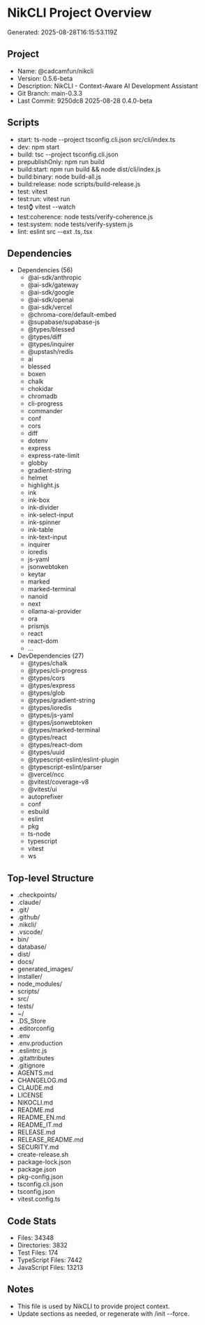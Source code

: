 # NikCLI Project Overview

Generated: 2025-08-28T16:15:53.119Z

## Project

- Name: @cadcamfun/nikcli
- Version: 0.5.6-beta
- Description: NikCLI - Context-Aware AI Development Assistant
- Git Branch: main-0.3.3
- Last Commit: 9250dc8 2025-08-28 0.4.0-beta

## Scripts

- start: ts-node --project tsconfig.cli.json src/cli/index.ts
- dev: npm start
- build: tsc --project tsconfig.cli.json
- prepublishOnly: npm run build
- build:start: npm run build && node dist/cli/index.js
- build:binary: node build-all.js
- build:release: node scripts/build-release.js
- test: vitest
- test:run: vitest run
- test:watch: vitest --watch
- test:coherence: node tests/verify-coherence.js
- test:system: node tests/verify-system.js
- lint: eslint src --ext .ts,.tsx

## Dependencies

- Dependencies (56)
  - @ai-sdk/anthropic
  - @ai-sdk/gateway
  - @ai-sdk/google
  - @ai-sdk/openai
  - @ai-sdk/vercel
  - @chroma-core/default-embed
  - @supabase/supabase-js
  - @types/blessed
  - @types/diff
  - @types/inquirer
  - @upstash/redis
  - ai
  - blessed
  - boxen
  - chalk
  - chokidar
  - chromadb
  - cli-progress
  - commander
  - conf
  - cors
  - diff
  - dotenv
  - express
  - express-rate-limit
  - globby
  - gradient-string
  - helmet
  - highlight.js
  - ink
  - ink-box
  - ink-divider
  - ink-select-input
  - ink-spinner
  - ink-table
  - ink-text-input
  - inquirer
  - ioredis
  - js-yaml
  - jsonwebtoken
  - keytar
  - marked
  - marked-terminal
  - nanoid
  - next
  - ollama-ai-provider
  - ora
  - prismjs
  - react
  - react-dom
  - ...
- DevDependencies (27)
  - @types/chalk
  - @types/cli-progress
  - @types/cors
  - @types/express
  - @types/glob
  - @types/gradient-string
  - @types/ioredis
  - @types/js-yaml
  - @types/jsonwebtoken
  - @types/marked-terminal
  - @types/react
  - @types/react-dom
  - @types/uuid
  - @typescript-eslint/eslint-plugin
  - @typescript-eslint/parser
  - @vercel/ncc
  - @vitest/coverage-v8
  - @vitest/ui
  - autoprefixer
  - conf
  - esbuild
  - eslint
  - pkg
  - ts-node
  - typescript
  - vitest
  - ws

## Top-level Structure

- .checkpoints/
- .claude/
- .git/
- .github/
- .nikcli/
- .vscode/
- bin/
- database/
- dist/
- docs/
- generated_images/
- installer/
- node_modules/
- scripts/
- src/
- tests/
- ~/
- .DS_Store
- .editorconfig
- .env
- .env.production
- .eslintrc.js
- .gitattributes
- .gitignore
- AGENTS.md
- CHANGELOG.md
- CLAUDE.md
- LICENSE
- NIKOCLI.md
- README.md
- README_EN.md
- README_IT.md
- RELEASE.md
- RELEASE_README.md
- SECURITY.md
- create-release.sh
- package-lock.json
- package.json
- pkg-config.json
- tsconfig.cli.json
- tsconfig.json
- vitest.config.ts

## Code Stats

- Files: 34348
- Directories: 3832
- Test Files: 174
- TypeScript Files: 7442
- JavaScript Files: 13213

## Notes

- This file is used by NikCLI to provide project context.
- Update sections as needed, or regenerate with /init --force.
